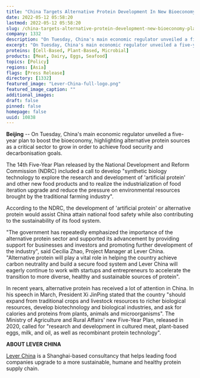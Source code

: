 ```yaml
---
title: "China Targets Alternative Protein Development In New Bioeconomy Plan"
date: 2022-05-12 05:58:20
lastmod: 2022-05-12 05:58:20
slug: /china-targets-alternative-protein-development-new-bioeconomy-plan
company: 1332
description: "On Tuesday, China's main economic regulator unveiled a five-year plan to boost the bioeconomy, highlighting alternative protein sources as a critical sector to grow in order to achieve food security and decarbonisation goals."
excerpt: "On Tuesday, China's main economic regulator unveiled a five-year plan to boost the bioeconomy, highlighting alternative protein sources as a critical sector to grow in order to achieve food security and decarbonisation goals."
proteins: [Cell-Based, Plant-Based, Microbial]
products: [Meat, Dairy, Eggs, Seafood]
topics: [Policy]
regions: [Asia]
flags: [Press Release]
directory: [1332]
featured_image: "Lever-China-full-logo.png"
featured_image_caption: ""
additional_images:
draft: false
pinned: false
homepage: false
uuid: 10838
---
```

**Beijing** -- On Tuesday, China\'s main economic regulator unveiled a
five-year plan to boost the bioeconomy, highlighting alternative protein
sources as a critical sector to grow in order to achieve food security
and decarbonisation goals.

The 14th Five-Year Plan released by the National Development and Reform
Commission (NDRC) included a call to develop "synthetic biology
technology to explore the research and development of 'artificial
protein' and other new food products and to realize the
industrialization of food iteration upgrade and reduce the pressure on
environmental resources brought by the traditional farming industry".

According to the NDRC, the development of \'artificial protein\' or
alternative protein would assist China attain national food safety while
also contributing to the sustainability of its food system.

"The government has repeatedly emphasized the importance of the
alternative protein sector and supported its advancement by providing
support for businesses and investors and promoting further development
of the industry", said Cecilia Zhao, Project Manager at Lever China.
"Alternative protein will play a vital role in helping the country
achieve carbon neutrality and build a secure food system and Lever China
will eagerly continue to work with startups and entrepreneurs to
accelerate the transition to more diverse, healthy and sustainable
sources of protein".  

In recent years, alternative protein has received a lot of attention in
China. In his speech in March, President Xi JinPing stated that the
country "should expand from traditional crops and livestock resources to
richer biological resources, develop biotechnology and biological
industries, and ask for calories and proteins from plants, animals and
microorganisms". The Ministry of Agriculture and Rural Affairs\' new
Five-Year Plan, released in 2020, called for "research and development
in cultured meat, plant-based eggs, milk, and oil, as well as
recombinant protein technology".

**ABOUT LEVER CHINA**

[Lever China](http://leverchina.com/) is a Shanghai-based consultancy
that helps leading food companies upgrade to a more sustainable, humane
and healthy protein supply chain.
